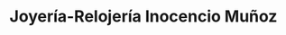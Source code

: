 ---
title: "Joyería-Relojería Inocencio Muñoz"
url: /medina-del-campo/joyeria-relojeria-inocencio-munoz/
shop: joyería
---